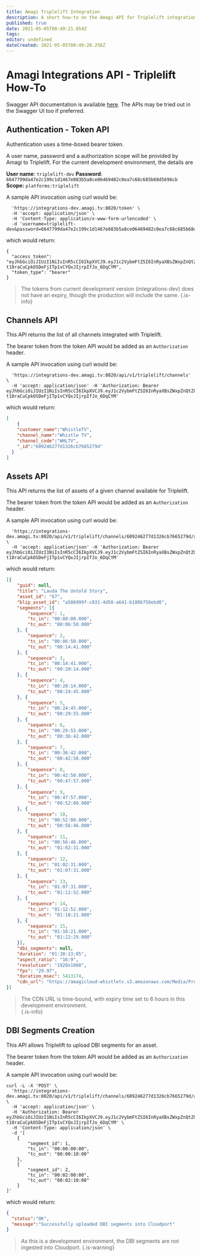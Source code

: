 ```yaml
---
title: Amagi Triplelift Integration
description: A short how-to on the Amagi API for Triplelift integration..
published: true
date: 2021-05-05T08:49:21.854Z
tags: 
editor: undefined
dateCreated: 2021-05-05T08:49:20.256Z
---
```


# Amagi Integrations API - Triplelift How-To

Swagger API documentation is available [here](https://integrations-dev.amagi.tv:8020/docs). The APIs may be tried out in the Swagger UI too if preferred.

## Authentication - Token API

Authentication uses a time-boxed bearer token. 

A user name, password and a authorization scope will be provided by Amagi to Triplelift. For the current development environment, the details are

**User name**: ```triplelift-dev```
**Password**: ```6647799da47e2c199c1d1467e083b5a8ce06469482c0ea7c68c685b68d5696cb```
**Scope:** ```platforms:triplelift```

A sample API invocation using curl would be:

```curl -L -X 'POST' \
  'https://integrations-dev.amagi.tv:8020/token' \
  -H 'accept: application/json' \
  -H 'Content-Type: application/x-www-form-urlencoded' \
  -d 'username=triplelift-dev&password=6647799da47e2c199c1d1467e083b5a8ce06469482c0ea7c68c685b68d5696cb&scope=platforms%3Atriplelift'
```
which would return:

```
{
  "access_token": "eyJhbGciOiJIUzI1NiIsInR5cCI6IkpXVCJ9.eyJ1c2VybmFtZSI6InRyaXBsZWxpZnQtZGV2Iiwic2NvcGVzIjpbInBsYXRmb3Jtczp0cmlwbGVsaWZ0Il19.a-t10raCuCpkOSDeFjITp1vCYQxJIjrpIfJo_6DqCYM",
  "token_type": "bearer"
}
```

> The tokens from current development version (integrations-dev) does not have an expiry, though the production will include the same. 
{.is-info}

## Channels API

This API returns the list of all channels integrated with Triplelift.

The bearer token from the token API would be added as an ```Authorization``` header.

A sample API invocation using curl would be:

```curl -L -X 'GET' \
  'https://integrations-dev.amagi.tv:8020/api/v1/triplelift/channels' \
  -H 'accept: application/json' -H 'Authorization: Bearer eyJhbGciOiJIUzI1NiIsInR5cCI6IkpXVCJ9.eyJ1c2VybmFtZSI6InRyaXBsZWxpZnQtZGV2Iiwic2NvcGVzIjpbInBsYXRmb3Jtczp0cmlwbGVsaWZ0Il19.a-t10raCuCpkOSDeFjITp1vCYQxJIjrpIfJo_6DqCYM'
```
which would return:
```json
[
	{
  	"customer_name":"WhistleTV",
    "channel_name":"Whistle TV",
    "channel_code":"WHLTV",
    "_id":"609246277d1326cb7665279d"
  }
]
```

## Assets API

This API returns the list of assets of a given channel available for Triplelift.

The bearer token from the token API would be added as an ```Authorization``` header.

A sample API invocation using curl would be:

```curl -L -X 'GET' \
  'https://integrations-dev.amagi.tv:8020/api/v1/triplelift/channels/609246277d1326cb7665279d/assets' \
  -H 'accept: application/json' -H 'Authorization: Bearer eyJhbGciOiJIUzI1NiIsInR5cCI6IkpXVCJ9.eyJ1c2VybmFtZSI6InRyaXBsZWxpZnQtZGV2Iiwic2NvcGVzIjpbInBsYXRmb3Jtczp0cmlwbGVsaWZ0Il19.a-t10raCuCpkOSDeFjITp1vCYQxJIjrpIfJo_6DqCYM'
```
which would return:
```json
[{
    "guid": null,
    "title": "Lauda The Untold Story",
    "asset_id": "67",
    "blip_asset_id": "a586999f-c031-4d58-a641-b188b758ebd8",
    "segments": [{
        "sequence": 1,
        "tc_in": "00:00:00.000",
        "tc_out": "00:06:50.000"
    }, {
        "sequence": 2,
        "tc_in": "00:06:50.000",
        "tc_out": "00:14:41.000"
    }, {
        "sequence": 3,
        "tc_in": "00:14:41.000",
        "tc_out": "00:20:14.000"
    }, {
        "sequence": 4,
        "tc_in": "00:20:14.000",
        "tc_out": "00:24:45.000"
    }, {
        "sequence": 5,
        "tc_in": "00:24:45.000",
        "tc_out": "00:29:55.000"
    }, {
        "sequence": 6,
        "tc_in": "00:29:55.000",
        "tc_out": "00:36:42.000"
    }, {
        "sequence": 7,
        "tc_in": "00:36:42.000",
        "tc_out": "00:42:50.000"
    }, {
        "sequence": 8,
        "tc_in": "00:42:50.000",
        "tc_out": "00:47:57.000"
    }, {
        "sequence": 9,
        "tc_in": "00:47:57.000",
        "tc_out": "00:52:00.000"
    }, {
        "sequence": 10,
        "tc_in": "00:52:00.000",
        "tc_out": "00:56:46.000"
    }, {
        "sequence": 11,
        "tc_in": "00:56:46.000",
        "tc_out": "01:02:31.000"
    }, {
        "sequence": 12,
        "tc_in": "01:02:31.000",
        "tc_out": "01:07:31.000"
    }, {
        "sequence": 13,
        "tc_in": "01:07:31.000",
        "tc_out": "01:12:52.000"
    }, {
        "sequence": 14,
        "tc_in": "01:12:52.000",
        "tc_out": "01:18:21.000"
    }, {
        "sequence": 15,
        "tc_in": "01:18:21.000",
        "tc_out": "01:22:29.000"
    }],
    "dbi_segments": null,
    "duration": "01:30:13;05",
    "aspect_ratio": "16:9",
    "resolution": "1920x1080",
    "fps": "29.97",
    "duration_msec": 5413174,
    "cdn_url": "https://amagicloud-whistletv.s3.amazonaws.com/Media/Processed/a586999f-c031-4d58-a641-b188b758ebd8.ts?X-Amz-Algorithm=AWS4-HMAC-SHA256&X-Amz-Credential=AKIAI2QT7LVTE7P4RQYA%2F20210505%2Fus-east-1%2Fs3%2Faws4_request&X-Amz-Date=20210505T083934Z&X-Amz-Expires=21600&X-Amz-SignedHeaders=host&X-Amz-Signature=331aaf8c38ea396289c2f92778b89110d14ca34c2e0a685e1e4b272cd4f83493"
}]
```
> The CDN URL is time-bound, with expiry time set to 6 hours in this development environment.  
{.is-info}

## DBI Segments Creation

This API allows Triplelift to upload DBI segments for an asset. 

The bearer token from the token API would be added as an ```Authorization``` header.

A sample API invocation using curl would be:

```
curl -L -X 'POST' \
  'https://integrations-dev.amagi.tv:8020/api/v1/triplelift/channels/609246277d1326cb7665279d/assets/67/dbi_segments' \
  -H 'accept: application/json' \
  -H 'Authorization: Bearer eyJhbGciOiJIUzI1NiIsInR5cCI6IkpXVCJ9.eyJ1c2VybmFtZSI6InRyaXBsZWxpZnQtZGV2Iiwic2NvcGVzIjpbInBsYXRmb3Jtczp0cmlwbGVsaWZ0Il19.a-t10raCuCpkOSDeFjITp1vCYQxJIjrpIfJo_6DqCYM' \
  -H 'Content-Type: application/json' \
  -d '[
    {
        "segment_id": 1,
        "tc_in": "00:00:00:00",
        "tc_out": "00:00:10:00"
    },
    {
        "segment_id": 2,
        "tc_in": "00:02:00:00",
        "tc_out": "00:02:10:00"
    }
]'
```
which would return:
```json
{
  "status":"OK",
  "message":"Successfully uploaded DBI segments into Cloudport"
}
```
> As this is a development environment, the DBI segments are not ingested into Cloudport.
{.is-warning}